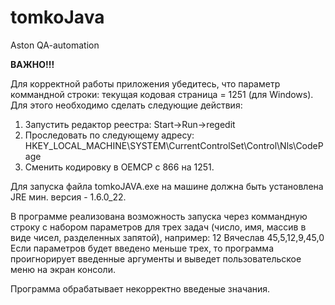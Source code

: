 # tomkoJava
Aston QA-automation

**ВАЖНО!!!**

Для корректной работы приложения убедитесь, что параметр коммандной строки: текущая кодовая страница = 1251 (для Windows).
Для этого необходимо сделать следующие действия:
1) Запустить редактор реестра: Start->Run->regedit
2) Проследовать по следующему адресу: HKEY_LOCAL_MACHINE\SYSTEM\CurrentControlSet\Control\Nls\CodePage
3) Сменить кодировку в OEMCP с 866 на 1251.

Для запуска файла tomkoJAVA.exe на машине должна быть установлена JRE мин. версия - 1.6.0_22.

В программе реализована возможность запуска через коммандную строку с набором параметров для трех задач 
(число, имя, массив в виде чисел, разделенных запятой), например: 12 Вячеслав 45,5,12,9,45,0
Если параметров будет введено меньше трех, то программа проигнорирует введенные аргументы и выведет 
пользовательское меню на экран консоли.

Программа обрабатывает некорректно введеные значания.
